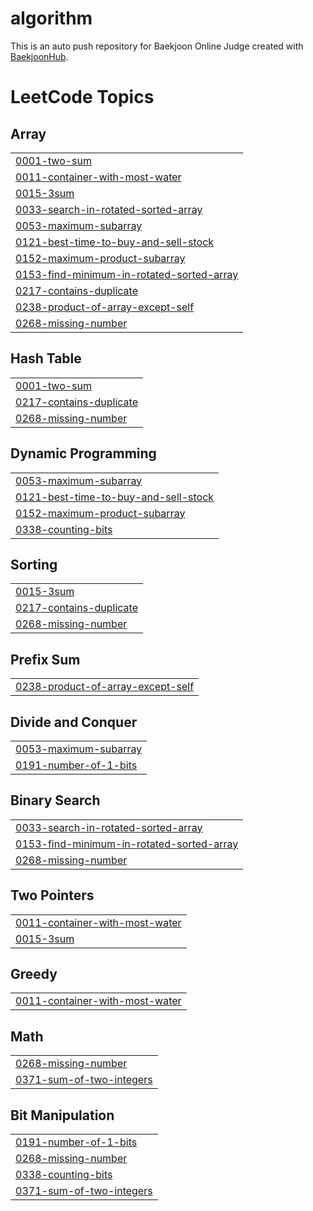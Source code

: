# algorithm
This is an auto push repository for Baekjoon Online Judge created with [BaekjoonHub](https://github.com/BaekjoonHub/BaekjoonHub).

<!---LeetCode Topics Start-->
# LeetCode Topics
## Array
|  |
| ------- |
| [0001-two-sum](https://github.com/suhsein/algorithm/tree/master/0001-two-sum) |
| [0011-container-with-most-water](https://github.com/suhsein/algorithm/tree/master/0011-container-with-most-water) |
| [0015-3sum](https://github.com/suhsein/algorithm/tree/master/0015-3sum) |
| [0033-search-in-rotated-sorted-array](https://github.com/suhsein/algorithm/tree/master/0033-search-in-rotated-sorted-array) |
| [0053-maximum-subarray](https://github.com/suhsein/algorithm/tree/master/0053-maximum-subarray) |
| [0121-best-time-to-buy-and-sell-stock](https://github.com/suhsein/algorithm/tree/master/0121-best-time-to-buy-and-sell-stock) |
| [0152-maximum-product-subarray](https://github.com/suhsein/algorithm/tree/master/0152-maximum-product-subarray) |
| [0153-find-minimum-in-rotated-sorted-array](https://github.com/suhsein/algorithm/tree/master/0153-find-minimum-in-rotated-sorted-array) |
| [0217-contains-duplicate](https://github.com/suhsein/algorithm/tree/master/0217-contains-duplicate) |
| [0238-product-of-array-except-self](https://github.com/suhsein/algorithm/tree/master/0238-product-of-array-except-self) |
| [0268-missing-number](https://github.com/suhsein/algorithm/tree/master/0268-missing-number) |
## Hash Table
|  |
| ------- |
| [0001-two-sum](https://github.com/suhsein/algorithm/tree/master/0001-two-sum) |
| [0217-contains-duplicate](https://github.com/suhsein/algorithm/tree/master/0217-contains-duplicate) |
| [0268-missing-number](https://github.com/suhsein/algorithm/tree/master/0268-missing-number) |
## Dynamic Programming
|  |
| ------- |
| [0053-maximum-subarray](https://github.com/suhsein/algorithm/tree/master/0053-maximum-subarray) |
| [0121-best-time-to-buy-and-sell-stock](https://github.com/suhsein/algorithm/tree/master/0121-best-time-to-buy-and-sell-stock) |
| [0152-maximum-product-subarray](https://github.com/suhsein/algorithm/tree/master/0152-maximum-product-subarray) |
| [0338-counting-bits](https://github.com/suhsein/algorithm/tree/master/0338-counting-bits) |
## Sorting
|  |
| ------- |
| [0015-3sum](https://github.com/suhsein/algorithm/tree/master/0015-3sum) |
| [0217-contains-duplicate](https://github.com/suhsein/algorithm/tree/master/0217-contains-duplicate) |
| [0268-missing-number](https://github.com/suhsein/algorithm/tree/master/0268-missing-number) |
## Prefix Sum
|  |
| ------- |
| [0238-product-of-array-except-self](https://github.com/suhsein/algorithm/tree/master/0238-product-of-array-except-self) |
## Divide and Conquer
|  |
| ------- |
| [0053-maximum-subarray](https://github.com/suhsein/algorithm/tree/master/0053-maximum-subarray) |
| [0191-number-of-1-bits](https://github.com/suhsein/algorithm/tree/master/0191-number-of-1-bits) |
## Binary Search
|  |
| ------- |
| [0033-search-in-rotated-sorted-array](https://github.com/suhsein/algorithm/tree/master/0033-search-in-rotated-sorted-array) |
| [0153-find-minimum-in-rotated-sorted-array](https://github.com/suhsein/algorithm/tree/master/0153-find-minimum-in-rotated-sorted-array) |
| [0268-missing-number](https://github.com/suhsein/algorithm/tree/master/0268-missing-number) |
## Two Pointers
|  |
| ------- |
| [0011-container-with-most-water](https://github.com/suhsein/algorithm/tree/master/0011-container-with-most-water) |
| [0015-3sum](https://github.com/suhsein/algorithm/tree/master/0015-3sum) |
## Greedy
|  |
| ------- |
| [0011-container-with-most-water](https://github.com/suhsein/algorithm/tree/master/0011-container-with-most-water) |
## Math
|  |
| ------- |
| [0268-missing-number](https://github.com/suhsein/algorithm/tree/master/0268-missing-number) |
| [0371-sum-of-two-integers](https://github.com/suhsein/algorithm/tree/master/0371-sum-of-two-integers) |
## Bit Manipulation
|  |
| ------- |
| [0191-number-of-1-bits](https://github.com/suhsein/algorithm/tree/master/0191-number-of-1-bits) |
| [0268-missing-number](https://github.com/suhsein/algorithm/tree/master/0268-missing-number) |
| [0338-counting-bits](https://github.com/suhsein/algorithm/tree/master/0338-counting-bits) |
| [0371-sum-of-two-integers](https://github.com/suhsein/algorithm/tree/master/0371-sum-of-two-integers) |
<!---LeetCode Topics End-->